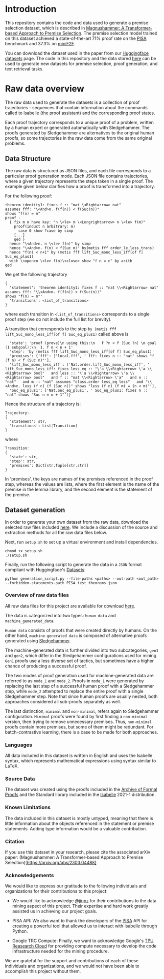 # Introduction

This repository contains the code and data used to generate a premise selection dataset, which is described in [Magnushammer: A Transformer-based Approach to Premise Selection](https://arxiv.org/abs/2303.04488). The premise selection model trained on this dataset achieved a state-of-the-art 71% proof rate on the [PISA](http://aitp-conference.org/2021/abstract/paper_17.pdf) benchmark and 37.3% on [miniF2F](https://arxiv.org/abs/2109.00110).

You can download the dataset used in the paper from our [Huggingface datasets](https://huggingface.co/datasets/Simontwice/premise_selection_in_isabelle) page. The code in this repository and the data stored [here](https://huggingface.co/datasets/Simontwice/premise_selection_in_isabelle/tree/main) can be used to generate new datasets for premise selection, proof generation, and text retrieval tasks.

# Raw data overview

The raw data used to generate the datasets is a collection of proof trajectories - sequences that contain information about the commands called to Isabelle (the proof assistant) and the corresponding proof states.

Each proof trajectory corresponds to a unique proof of a problem, written by a human expert or generated automatically with Sledgehammer. The proofs generated by Sledgehammer are alternatives to the original human proofs, so some trajectories in the raw data come from the same original problems.

## Data Structure

The raw data is structured as JSON files, and each file corresponds to a particular proof generation mode. Each JSON file contains trajectories, where a given trajectory represents the steps taken in a single proof. The example given below clarifies how a proof is transformed into a trajectory.

For the following proof:
```
theorem identity1: fixes f :: "nat \<Rightarrow> nat"
assumes fff: "\<And>n. f(f(n)) < f(Suc(n))"
shows "f(n) = n"
proof -
  { fix m n have key: "n \<le> m \<Longrightarrow> n \<le> f(m)"
    proof(induct n arbitrary: m)
      case 0 show ?case by simp
    [...]
    qed }
  hence "\<And>n. n \<le> f(n)" by simp
  hence "\<And>n. f(n) < f(Suc n)" by(metis fff order_le_less_trans)
  hence "f(n) < n+1" by (metis fff lift_Suc_mono_less_iff[of f] Suc_eq_plus1)
  with \<open>n \<le> f(n)\<close> show "f n = n" by arith
qed
```
We get the following trajectory

```
{
  'statement': 'theorem identity1: fixes f :: "nat \\<Rightarrow> nat"
assumes fff: "\\<And>n. f(f(n)) < f(Suc(n))"
shows "f(n) = n"'
  'transitions': <list_of_transitions>
}
```
where each transition in `<list_of_transitions>` corresponds to a single proof step (we do not include the full list for brevity).

A transition that corresponds to the step `by (metis fff lift_Suc_mono_less_iff[of f] Suc_eq_plus1)` called above is
```
  'state': 'proof (prove)\n using this:\n   f ?n < f (Suc ?n) \n goal (1 subgoal):\n  1. f n < n + 1'
  'step': 'by (metis fff lift_Suc_mono_less_iff[of f] Suc_eq_plus1)'
  'premises': {'fff': ['local.fff', ' fff: fixes n :: "nat" shows "f (f n) < f (Suc n)"'], 
  'lift_Suc_mono_less_iff': ['Nat.order.lift_Suc_mono_less_iff', ' lift_Suc_mono_less_iff: fixes less_eq :: "\'a \\<Rightarrow> \'a \\<Rightarrow> bool"   and less :: "\'a \\<Rightarrow> \'a \\<Rightarrow> bool"   and f :: "nat \\<Rightarrow> \'a"   and n :: "nat"   and m :: "nat" assumes "class.order less_eq less"   and "\\<And>n. less (f n) (f (Suc n))" shows "less (f n) (f m) = (n < m)"'],
  'Suc_eq_plus1': ['Nat.Suc_eq_plus1', ' Suc_eq_plus1: fixes n :: "nat" shows "Suc n = n + 1"']}
```
Hence the structure of a trajectory is:
```
Trajectory:
{
  'statement': str,
  'transitions': List[Transition]
}
```
where
```
Transition: 
{
  'state': str,
  'step': str,
  'premises': Dict[str,Tuple[str,str]]
}
```
In 'premises', the keys are names of the premises referenced in the proof step, whereas the values are lists, where the first element is the name of the premise in the lemma library, and the second element is the statement of the premise.

## Dataset generation

In order to generate your own dataset from the raw data, download the selected raw files included [here](https://huggingface.co/datasets/Simontwice/premise_selection_in_isabelle/tree/main). We include a discussion of the source and extraction methods for all the raw data files below.

Next, run `setup.sh` to set up a virtual environment and install dependencies.
```
chmod +x setup.sh
./setup.sh
```
Finally, run the following script to generate the data in a `JSON` format compliant with Huggingface's [Datasets](https://huggingface.co/docs/datasets/index):
```
python generation_script.py --file-paths <paths> --out-path <out_path> --forbidden-statements-path PISA_test_theorems.json
```

### Overview of raw data files
All raw data files for this project are available for download [here](https://huggingface.co/datasets/Simontwice/premise_selection_in_isabelle/tree/main).

The data is categorized into two types: `human data` and `machine_generated_data`.

`Human data` consists of proofs that were created directly by humans. On the other hand, `machine-generated data` is composed of alternative proofs generated using [Sledgehammer](https://isabelle.in.tum.de/website-Isabelle2009-1/sledgehammer.html).

The machine-generated data is further divided into two subcategories, `gen1` and `gen2`, which differ in the Sledgehammer configurations used for mining. `Gen1` proofs use a less diverse set of tactics, but sometimes have a higher chance of producing a successful proof.

The two modes of proof generation used for machine-generated data are referred to as `mode_1` and `mode_2`. Proofs in `mode_1` were generated by replacing the last step of a successful human proof with a Sledgehammer step, while `mode_2` attempted to replace the entire proof with a single Sledgehammer step. Note that since human proofs are usually nested, both approaches considered all sub-proofs separately as well.

The last distinction, `minimal` and `non-minimal`, refers again to Sledgehammer configuration. `Minimal` proofs were found by first finding a `non-minimal` version, then trying to remove unnecessary premises. Thus, `non-minimal` proofs contain more premises, but some of them might be redundant. For batch-contrastive learning, there is a case to be made for both approaches.

### Languages

All data included in this dataset is written in English and uses the Isabelle syntax, which represents mathematical expressions using syntax similar to LaTeX.

### Source Data
The dataset was created using the proofs included in the [Archive of Formal Proofs](https://www.isa-afp.org/) and the Standard library included in the [Isabelle](https://isabelle.in.tum.de/) 2021-1 distribution.

### Known Limitations

The data included in this dataset is mostly untyped, meaning that there is little information about the objects referenced in the statement or premise statements. Adding type information would be a valuable contribution.

### Citation
If you use this dataset in your research, please cite the associated arXiv paper: (Magnushammer: A Transformer-based Approach to Premise Selection)[https://arxiv.org/abs/2303.04488]

### Acknowledgements
We would like to express our gratitude to the following individuals and organizations for their contributions to this project:

* We would like to acknowledge [@jinpz](https://github.com/jinpz) for their contributions to the data mining aspect of this project. Their expertise and hard work greatly assisted us in achieving our project goals.

* PISA API: We also want to thank the developers of the [PISA](https://github.com/albertqjiang/Portal-to-ISAbelle) API for creating a powerful tool that allowed us to interact with Isabelle through Python.

* Google TRC Compute: Finally, we want to acknowledge Google's [TPU Reasearch Cloud](https://sites.research.google/trc/about/) for providing compute necessary to develop the code infrastructure needed for the mining procedure.

We are grateful for the support and contributions of each of these individuals and organizations, and we would not have been able to accomplish this project without them.
